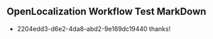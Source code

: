 ## OpenLocalization Workflow Test MarkDown
* 2204edd3-d6e2-4da8-abd2-9e169dc19440 thanks!

<!--HONumber=Sep16_HO1-->


